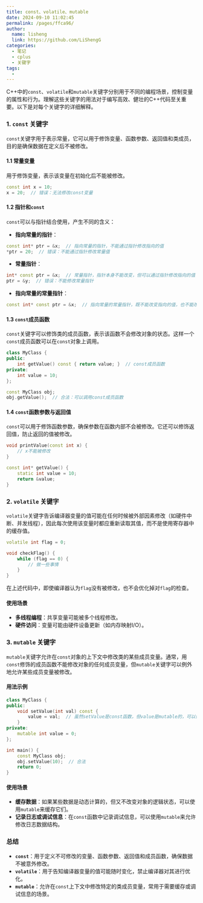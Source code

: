 ```yaml
---
title: const、volatile、mutable
date: 2024-09-10 11:02:45
permalink: /pages/ffca96/
author: 
  name: lisheng
  link: https://github.com/LiShengG
categories: 
  - 笔记
  - cplus
  - 关键字
tags: 
  - 
---
```

C++中的`const`、`volatile`和`mutable`关键字分别用于不同的编程场景，控制变量的属性和行为。理解这些关键字的用法对于编写高效、健壮的C++代码至关重要。以下是对每个关键字的详细解释。

### 1. `const` 关键字

`const`关键字用于表示常量，它可以用于修饰变量、函数参数、返回值和类成员，目的是确保数据在定义后不被修改。

#### 1.1 常量变量

用于修饰变量，表示该变量在初始化后不能被修改。

```cpp
const int x = 10;
x = 20;  // 错误：无法修改const变量
```

#### 1.2 指针和`const`

`const`可以与指针结合使用，产生不同的含义：

- **指向常量的指针**：

```cpp
const int* ptr = &x;  // 指向常量的指针，不能通过指针修改指向的值
*ptr = 20;  // 错误：不能通过指针修改常量值
```

- **常量指针**：

```cpp
int* const ptr = &x;  // 常量指针，指针本身不能改变，但可以通过指针修改指向的值
ptr = &y;  // 错误：不能修改常量指针
```

- **指向常量的常量指针**：

```cpp
const int* const ptr = &x;  // 指向常量的常量指针，既不能改变指向的值，也不能改变指针本身
```

#### 1.3 `const`成员函数

`const`关键字可以修饰类的成员函数，表示该函数不会修改对象的状态。这样一个`const`成员函数可以在`const`对象上调用。

```cpp
class MyClass {
public:
    int getValue() const { return value; }  // const成员函数
private:
    int value = 10;
};

const MyClass obj;
obj.getValue();  // 合法：可以调用const成员函数
```

#### 1.4 `const`函数参数与返回值

`const`可以用于修饰函数参数，确保参数在函数内部不会被修改。它还可以修饰返回值，防止返回的值被修改。

```cpp
void printValue(const int x) {
    // x不能被修改
}

const int* getValue() {
    static int value = 10;
    return &value;
}
```

### 2. `volatile` 关键字

`volatile`关键字告诉编译器变量的值可能在任何时候被外部因素修改（如硬件中断、并发线程），因此每次使用该变量时都应重新读取其值，而不是使用寄存器中的缓存值。

```cpp
volatile int flag = 0;

void checkFlag() {
    while (flag == 0) {
        // 做一些事情
    }
}
```

在上述代码中，即使编译器认为`flag`没有被修改，也不会优化掉对`flag`的检查。

#### 使用场景
- **多线程编程**：共享变量可能被多个线程修改。
- **硬件访问**：变量可能由硬件设备更新（如内存映射I/O）。

### 3. `mutable` 关键字

`mutable`关键字允许在`const`对象的上下文中修改类的某些成员变量。通常，用`const`修饰的成员函数不能修改对象的任何成员变量，但`mutable`关键字可以例外地允许某些成员变量被修改。

#### 用法示例

```cpp
class MyClass {
public:
    void setValue(int val) const {
        value = val;  // 虽然setValue是const函数，但value是mutable的，可以修改
    }
private:
    mutable int value = 0;
};

int main() {
    const MyClass obj;
    obj.setValue(10);  // 合法
    return 0;
}
```

#### 使用场景
- **缓存数据**：如果某些数据是动态计算的，但又不改变对象的逻辑状态，可以使用`mutable`来缓存它们。
- **记录日志或调试信息**：在`const`函数中记录调试信息，可以使用`mutable`来允许修改日志数据结构。

### 总结

- **`const`**：用于定义不可修改的变量、函数参数、返回值和成员函数，确保数据不被意外修改。
- **`volatile`**：用于告知编译器变量的值可能随时变化，禁止编译器对其进行优化。
- **`mutable`**：允许在`const`上下文中修改特定的类成员变量，常用于需要缓存或调试信息的场景。

